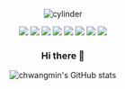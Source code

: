 <div align="center">

![cylinder](https://capsule-render.vercel.app/api?type=cylinder&color=auto&text=Hi!%20I'm%20Chwangmin&fontAlignY=45&fontSize=40&height=150&desc=back-end%20development&descAlignY=70)

<img src="https://img.shields.io/badge/Django-092E20?style=flat-square&logo=django&logoColor=white" /> <img src="https://img.shields.io/badge/NGINX-009639?style=flat-square&logo=nginx&logoColor=white" /> <img src="https://img.shields.io/badge/Docker-2496ED?style=flat-square&logo=Docker&logoColor=white" /> <img src="https://img.shields.io/badge/PyTorch-EE4C2C?style=flat-square&logo=PyTorch&logoColor=white" /> <img src="https://img.shields.io/badge/Colab-F9AB00?style=flat-square&logo=Google Colab&logoColor=white" /> <img src="https://img.shields.io/badge/Ubuntu-E95420?style=flat-square&logo=Ubuntu&logoColor=white" /> <img src="https://img.shields.io/badge/GitHub Actions-2088FF?style=flat-square&logo=GitHub Actions&logoColor=white" /> <img src="https://img.shields.io/badge/Amazon-FF9900?style=flat-square&logo=Amazon&logoColor=white" />

### Hi there 👋

![chwangmin's GitHub stats](https://github-readme-stats.vercel.app/api?username=chwangmin&show_icons=true&theme=transparent)

</div>

<!--
**chwangmin/chwangmin** is a ✨ _special_ ✨ repository because its `README.md` (this file) appears on your GitHub profile.

Here are some ideas to get you started:

- 🔭 I’m currently working on ...
- 🌱 I’m currently learning ...
- 👯 I’m looking to collaborate on ...
- 🤔 I’m looking for help with ...
- 💬 Ask me about ...
- 📫 How to reach me: ...
- 😄 Pronouns: ...
- ⚡ Fun fact: ...
-->
